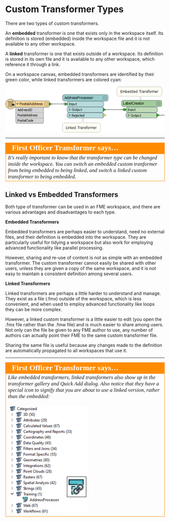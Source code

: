 # Custom Transformer Types

There are two types of custom transformers.

An **embedded** transformer is one that exists only in the workspace itself. Its definition is stored (embedded) inside the workspace file and it is not available to any other workspace.

A **linked** transformer is one that exists outside of a workspace. Its definition is stored in its own file and it is available to any other workspace, which reference it through a link.

On a workspace canvas, embedded transformers are identified by their green color, while linked transformers are colored cyan:

![](./Images/Img3.033.CustomTransformerTypes.png)

---

<table style="border-spacing: 0px">
<tr>
<td style="vertical-align:middle;background-color:darkorange;border: 2px solid darkorange">
<i class="fa fa-quote-left fa-lg fa-pull-left fa-fw" style="color:white;padding-right: 12px;vertical-align:text-top"></i>
<span style="color:white;font-size:x-large;font-weight: bold;font-family:serif">First Officer Transformer says…</span>
</td>
</tr>

<tr>
<td style="border: 1px solid darkorange">
<span style="font-family:serif; font-style:italic; font-size:larger">
It's really important to know that the transformer type can be changed inside the workspace. You can switch an embedded custom tranformer from being embedded to being linked, and switch a linked custom transformer to being embedded.
</span>
</td>
</tr>
</table>


## Linked vs Embedded Transformers ##

Both type of transformer can be used in an FME workspace, and there are various advantages and disadvantages to each type.

**Embedded Transformers**

Embedded transformers are perhaps easier to understand, need no external files, and their definition is embedded into the workspace. They are particularly useful for tidying a workspace but also work for employing advanced functionality like parallel processing.

However, sharing and re-use of content is not as simple with an embedded transformer. The custom transformer cannot easily be shared with other users, unless they are given a copy of the same workspace, and it is not easy to maintain a consistent definition among several users.


**Linked Transformers**

Linked transformers are perhaps a little harder to understand and manage. They exist as a file (.fmx) outside of the workspace, which is less convenient, and when used to employ advanced functionality like loops they can be more complex. 

However, a linked custom transformer is a little easier to edit (you open the .fmx file rather than the .fmw file) and is much easier to share among users. Not only can the file be given to any FME author to use, any number of authors can actually point their FME to the same custom transformer file. 

Sharing the same file is useful because any changes made to the definition are automatically propagated to all workspaces that use it.

---

<table style="border-spacing: 0px">
<tr>
<td style="vertical-align:middle;background-color:darkorange;border: 2px solid darkorange">
<i class="fa fa-quote-left fa-lg fa-pull-left fa-fw" style="color:white;padding-right: 12px;vertical-align:text-top"></i>
<span style="color:white;font-size:x-large;font-weight: bold;font-family:serif">First Officer Transformer says…</span>
</td>
</tr>

<tr>
<td style="border: 1px solid darkorange">
<span style="font-family:serif; font-style:italic; font-size:larger">
Like embedded transformers, linked transformers also show up in the transformer gallery and Quick Add dialog. Also notice that they have a special icon to signify that you are about to use a linked version, rather than the embedded:
<br><br><img src="./Images/Img3.034.CustomTransformerLinkedIcon.png">
</span>
</td>
</tr>
</table>
